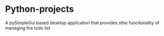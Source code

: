 # Python-projects
A pySimpleGui based desktop application that provides sthe funcitonality of managing the todo list
